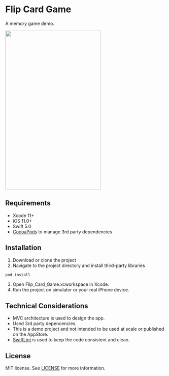 # Flip Card Game

A memory game demo.

<img src="https://github.com/aktassamet/flip-card-game/blob/master/Sources/Assets/demo.gif" width="300" height="500" />

## Requirements

* Xcode 11+
* iOS 11.0+
* Swift 5.0
* [CocoaPods](https://cocoapods.org/) to manage 3rd party dependencies

## Installation

1. Download or clone the project
2. Navigate to the project directory and install third-party libraries

```bash
pod install
```

3. Open Flip_Card_Game.xcworkspace in Xcode.
4. Run the project on simulator or your real iPhone device.


## Technical Considerations

* MVC architecture is used to design the app.
* Used 3rd party depencencies.
* This is a demo project and not intended to be used at scale or published on the AppStore.
* [SwiftLint](https://github.com/realm/SwiftLint) is used to keep the code consistent and clean.

## License

MIT license. See [LICENSE](LICENSE) for more information.
